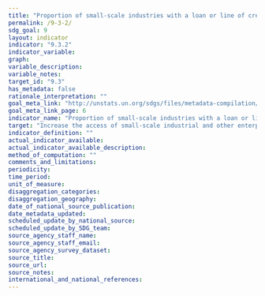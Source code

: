 ```yaml
---
title: "Proportion of small-scale industries with a loan or line of credit"
permalink: /9-3-2/
sdg_goal: 9
layout: indicator
indicator: "9.3.2"
indicator_variable: 
graph: 
variable_description: 
variable_notes: 
target_id: "9.3"
has_metadata: false
rationale_interpretation: ""
goal_meta_link: "http://unstats.un.org/sdgs/files/metadata-compilation/Metadata-Goal-9.pdf"
goal_meta_link_page: 6
indicator_name: "Proportion of small-scale industries with a loan or line of credit"
target: "Increase the access of small-scale industrial and other enterprises, in particular in developing countries, to financial services, including affordable credit, and their integration into value chains and markets."
indicator_definition: ""
actual_indicator_available: 
actual_indicator_available_description: 
method_of_computation: ""
comments_and_limitations: 
periodicity: 
time_period: 
unit_of_measure: 
disaggregation_categories: 
disaggregation_geography: 
date_of_national_source_publication: 
date_metadata_updated: 
scheduled_update_by_national_source: 
scheduled_update_by_SDG_team: 
source_agency_staff_name: 
source_agency_staff_email: 
source_agency_survey_dataset: 
source_title: 
source_url: 
source_notes: 
international_and_national_references: 
---
```


